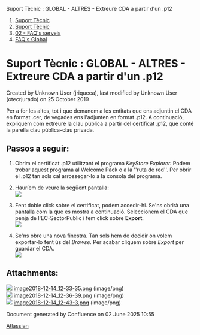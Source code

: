 Suport Tècnic : GLOBAL - ALTRES - Extreure CDA a partir d'un .p12  

1.  [Suport Tècnic](index.md)
2.  [Suport Tècnic](13893782.md)
3.  [02 - FAQ's serveis](26313393.md)
4.  [FAQ's Global](28705585.md)

Suport Tècnic : GLOBAL - ALTRES - Extreure CDA a partir d'un .p12
=================================================================

Created by Unknown User (jriqueca), last modified by Unknown User (otecrjurado) on 25 October 2019

Per a fer les altes, tot i que demanem a les entitats que ens adjuntin el CDA en format .cer, de vegades ens l'adjunten en format .p12. A continuació, expliquem com extreure la clau pública a partir del certificat .p12, que conté la parella clau pública-clau privada.

Passos a seguir:
----------------

1.  Obrim el certificat .p12 utilitzant el programa _KeyStore Explorer._ Podem trobar aquest programa al Welcome Pack o a la ''ruta de red''. Per obrir el .p12 tan sols cal arrossegar-lo a la consola del programa.
2.  Hauríem de veure la següent pantalla:  
    ![](attachments/26313354/26314846.png)  
      
    
3.  Fent doble click sobre el certificat, podem accedir-hi. Se'ns obrirà una pantalla com la que es mostra a continuació. Seleccionem el CDA que penja de l'EC-SectorPublic i fem click sobre **Export**.  
    ![](attachments/26313354/26314845.png)  
      
    
4.  Se'ns obre una nova finestra. Tan sols hem de decidir on volem exportar-lo fent ús del _Browse._ Per acabar cliquem sobre _Export_ per guardar el CDA.  
    ![](attachments/26313354/26314829.png)

  

Attachments:
------------

![](images/icons/bullet_blue.gif) [image2018-12-14\_12-33-35.png](attachments/26313354/26314846.png) (image/png)  
![](images/icons/bullet_blue.gif) [image2018-12-14\_12-36-39.png](attachments/26313354/26314845.png) (image/png)  
![](images/icons/bullet_blue.gif) [image2018-12-14\_12-43-3.png](attachments/26313354/26314829.png) (image/png)  

Document generated by Confluence on 02 June 2025 10:55

[Atlassian](http://www.atlassian.com/)